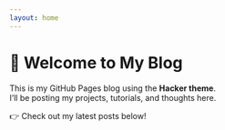 ```yaml
---
layout: home
---
```


# 👋 Welcome to My Blog

This is my GitHub Pages blog using the **Hacker theme**.  
I’ll be posting my projects, tutorials, and thoughts here.

👉 Check out my latest posts below!
